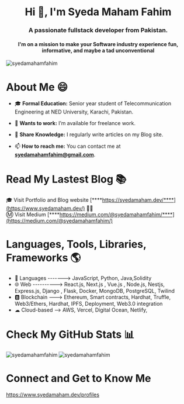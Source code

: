 <h1 align="center">Hi 👋, I'm Syeda Maham Fahim</h1>
<h3 align="center">A passionate fullstack developer from Pakistan. </h3>
<h4 align="center">I'm on a mission to make your Software industry experience fun, informative, and maybe a tad unconventional </h4>
<p align="left"> <img src="https://komarev.com/ghpvc/?username=syedamahamfahim&label=Profile%20views&color=0e75b6&style=flat" alt="syedamahamfahim" /> </p>

<h1> About Me 😄 </h1> 

- 🎓 **Formal Education:** Senior year student of Telecommunication Engineering at NED University, Karachi, Pakistan.
- 🤝 **Wants to work:** I’m available for freelance work.

- 📝 **Share Knowledge:** I regularly write articles on my Blog site.

- 📫 **How to reach me:** You can contact me at **syedamahamfahim@gmail.com**.




<h1> Read My Lastest Blog 📚 </h1>

🎓 Visit Portfolio and Blog website [****https://syedamaham.dev/****](https://www.syedamaham.dev/) 🚀💡 <br/>
Ⓜ  Visit Medium [****https://medium.com/@syedamahamfahim/****](https://medium.com/@syedamahamfahim/)

<h1 align="left">Languages, Tools, Libraries, Frameworks 🌎</h1>

- 💫 Languages -------> JavaScript, Python, Java,Solidity
- 🌐 Web ----------> React.js, Next.js , Vue.js , Node.js, Nestjs, Express.js, Django , Flask, Docker, 
 MongoDB, PostgreSQL, Twilind
- 🅱 Blockchain ---> Ethereum, Smart contracts, Hardhat, Truffle, Web3/Ethers, Hardhat, IPFS, 
 Deployment, Web3.0 integration
- ☁ Cloud-based --> AWS, Vercel, Digital Ocean, Netlify,


<h1> Check My GitHub Stats 📊</h1>

<p><img align="left" src="https://github-readme-stats.vercel.app/api/top-langs?username=syedamahamfahim&show_icons=true&locale=en&layout=compact" alt="syedamahamfahim" /></p>
<p><img align="center" src="https://github-readme-streak-stats.herokuapp.com/?user=syedamahamfahim&" alt="syedamahamfahim" /></p>



<h1 align="left">Connect and Get to Know Me </h1>
<a href="https://www.syedamaham.dev/profiles" target="_blank">https://www.syedamaham.dev/profiles</a>



  
